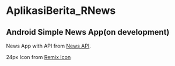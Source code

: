 # AplikasiBerita_RNews
## Android Simple News App(on development)

News App with API from [News API](https://newsapi.org/).

24px Icon from [Remix Icon](https://remixicon.com/)
